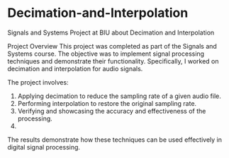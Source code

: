 # Decimation-and-Interpolation
Signals and Systems Project at BIU about Decimation and Interpolation

Project Overview
This project was completed as part of the Signals and Systems course. The objective was to implement signal processing techniques and demonstrate their functionality. Specifically, I worked on decimation and interpolation for audio signals.

The project involves:

1. Applying decimation to reduce the sampling rate of a given audio file.
2. Performing interpolation to restore the original sampling rate.
3. Verifying and showcasing the accuracy and effectiveness of the processing.
4. 
The results demonstrate how these techniques can be used effectively in digital signal processing.
